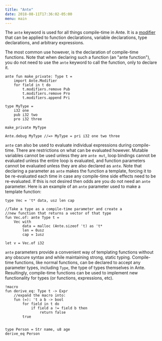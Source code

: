 ```yaml
---
title: "Ante"
date: 2018-08-11T17:36:02-05:00
menu: main
---
```


The `ante` keyword is used for all things compile-time in Ante.
It is a [modifier](modifers) that can be applied to function declarations,
variable declarations, type declarations, and arbitrary expressions.

The most common use however, is the declaration of compile-time functions.
Note that when declaring such a function (an "ante function"), you do not
need to use the `ante` keyword to call the function, only to declare it.

```ante
ante fun make_private: Type t =
    import Ante.Modifier
    for field in t do
        t.modifiers.remove Pub
        t.modifiers.remove Pro
        t.modifiers.append Pri

type MyType =
    i32 one
    pub i32 two
    pro i32 three

make_private MyType

Ante.debug MyType //=> MyType = pri i32 one two three
```

`ante` can also be used to evaluate individual expressions during compile-time.
There are restrictions on what can be evaluated however.  Mutable variables
cannot be used unless they are `ante mut`, loop bindings cannot be evaluated
unless the entire loop is evaluated, and function parameters cannot be
evaluated unless they are also declared as `ante`.  Note that declaring a
parameter as `ante` makes the function a template, forcing it to be re-evaluated
each time in case any compile-time side effects need to be re-evaluated.  If this
is not desired then odds are you do not need an `ante` parameter.  Here is an
example of an `ante` parameter used to make a template function:

```ante
type Vec = 't* data, usz len cap

//Take a type as a compile-time parameter and create a
//new function that returns a vector of that type
fun Vec.of: ante Type t =
    Vec with
        data = malloc (Ante.sizeof 't) as 't*
        len = 0usz
        cap = 1usz

let v = Vec.of i32
```

`ante` parameters provide a convenient way of templating functions without any
obscure syntax and while maintaining strong, static typing.  Compile-time functions,
like normal functions, can be declared to accept any parameter types, including `Type`,
the type of types themselves in Ante.  Resultingly, compile-time functions can be used
to implement new functionality for types (or functions, expressions, etc).

```ante
!macro
fun derive_eq: Type t -> Expr
    //expand the macro into:
    fun (=): 't a b -> bool
        for field in t do
            if field a != field b then
                return false
        true


type Person = Str name, u8 age
derive_eq Person
```
